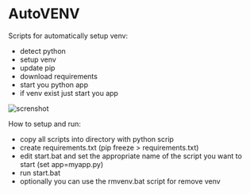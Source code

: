 # AutoVENV
Scripts for automatically setup venv:

- detect python
- setup venv
- update pip
- download requirements
- start you python app
- if venv exist just start you app

<img src="https://github.com/morgor/AutoVENV/blob/main/screenshot.png" alt="screnshot">

How to setup and run:
- copy all scripts into directory with python scrip
- create requirements.txt (pip freeze > requirements.txt)
- edit start.bat and set the appropriate name of the script you want to start (set app=myapp.py)
- run start.bat
- optionally you can use the rmvenv.bat script for remove venv
